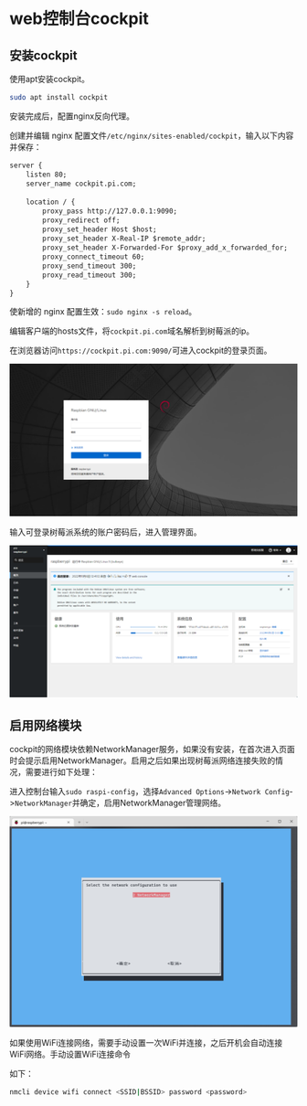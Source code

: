 # web控制台cockpit

## 安装cockpit
使用apt安装cockpit。
```bash
sudo apt install cockpit
```
安装完成后，配置nginx反向代理。

创建并编辑 nginx 配置文件`/etc/nginx/sites-enabled/cockpit`，输入以下内容并保存：
```nginx
server {
    listen 80;
    server_name cockpit.pi.com;

    location / {
        proxy_pass http://127.0.0.1:9090;
        proxy_redirect off;
        proxy_set_header Host $host;
        proxy_set_header X-Real-IP $remote_addr;
        proxy_set_header X-Forwarded-For $proxy_add_x_forwarded_for;
        proxy_connect_timeout 60;
        proxy_send_timeout 300;
        proxy_read_timeout 300;
    }
}
```
使新增的 nginx 配置生效：`sudo nginx -s reload`。

编辑客户端的hosts文件，将`cockpit.pi.com`域名解析到树莓派的ip。

在浏览器访问`https://cockpit.pi.com:9090/`可进入cockpit的登录页面。

![image.png](./web控制台cockpit/1667709668371-260a3c91-a2e9-478d-b57d-5b9345594d0f.png)

输入可登录树莓派系统的账户密码后，进入管理界面。

![image.png](./web控制台cockpit/1667710876812-04b95a10-8fe5-464d-b647-a266a4a02cf7.png)
## 启用网络模块
cockpit的网络模块依赖NetworkManager服务，如果没有安装，在首次进入页面时会提示启用NetworkManager。启用之后如果出现树莓派网络连接失败的情况，需要进行如下处理：

进入控制台输入`sudo raspi-config`，选择`Advanced Options`->`Network Config`->`NetworkManager`并确定，启用NetworkManager管理网络。

![image.png](./web控制台cockpit/1667712317469-2e94fedd-9a95-4d79-bda8-88250a2d96d0.png)

如果使用WiFi连接网络，需要手动设置一次WiFi并连接，之后开机会自动连接WiFi网络。手动设置WiFi连接命令

如下：
```bash
nmcli device wifi connect <SSID|BSSID> password <password>
```
